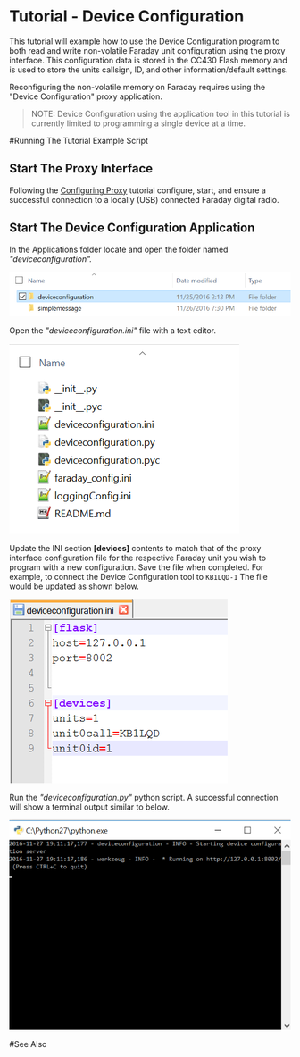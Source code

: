 
# Tutorial - Device Configuration

This tutorial will example how to use the Device Configuration program to both read and write non-volatile Faraday unit configuration using the proxy interface. This configuration data is stored in the CC430 Flash memory and is used to store the units callsign, ID, and other information/default settings.

Reconfiguring the non-volatile memory on Faraday requires using the "Device Configuration" proxy application.

> NOTE: Device Configuration using the application tool in this tutorial is currently limited to programming a single device at a time.


#Running The Tutorial Example Script

## Start The Proxy Interface

Following the [Configuring Proxy](../../0-Welcome_To_Faraday/Configuring_Proxy/) tutorial configure, start, and ensure a successful connection to a locally (USB) connected Faraday digital radio.

## Start The Device Configuration Application

In the Applications folder locate and open the folder named *"deviceconfiguration".*

![Applications Folder](Images/Applications_Folder.png "Applications Folder")

Open the *"deviceconfiguration.ini"* file with a text editor.

![Device Configuration Folder](Images/Device_Configuration_Folder.png "Device Configuration Folder")

Update the INI section **[devices]** contents to match that of the proxy interface configuration file for the respective Faraday unit you wish to program with a new configuration. Save the file when completed. For example, to connect the Device Configuration tool to `KB1LQD-1` The file would be updated as shown below.

![Device Configuration File Example](Images/deviceconfiguration_INI_Example.png "Device Configuration File Example")

Run the *"deviceconfiguration.py"* python script. A successful connection will show a terminal output similar to below.

![Connection Success](Images/Connection_Success.png "Connection Success")


#See Also



